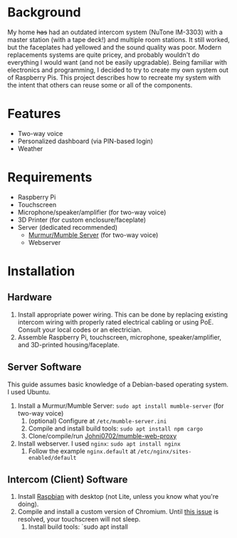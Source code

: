 # Background
My home ~~has~~ had an outdated intercom system (NuTone IM-3303) with a master station (with a tape deck!) and multiple room stations.  It still worked, but the faceplates had yellowed and the sound quality was poor.  Modern replacements systems are quite pricey, and probably wouldn't do everything I would want (and not be easily upgradable).  Being familiar with electronics and programming, I decided to try to create my own system out of Raspberry Pis.  This project describes how to recreate my system with the intent that others can reuse some or all of the components.

# Features
* Two-way voice
* Personalized dashboard (via PIN-based login)
* Weather

# Requirements
* Raspberry Pi
* Touchscreen
* Microphone/speaker/amplifier (for two-way voice)
* 3D Printer (for custom enclosure/faceplate)
* Server (dedicated recommended)
    * [Murmur/Mumble Server](https://wiki.mumble.info/wiki/Main_Page) (for two-way voice)
    * Webserver

# Installation
## Hardware
1. Install appropriate power wiring.  This can be done by replacing existing intercom wiring with properly rated electrical cabling or using PoE.  Consult your local codes or an electrician.
2. Assemble Raspberry Pi, touchscreen, microphone, speaker/amplifier, and 3D-printed housing/faceplate.
## Server Software
This guide assumes basic knowledge of a Debian-based operating system.  I used Ubuntu.
1. Install a Murmur/Mumble Server: `sudo apt install mumble-server` (for two-way voice)
    1. (optional) Configure at `/etc/mumble-server.ini`
    2. Compile and install build tools: `sudo apt install npm cargo`
    3. Clone/compile/run [Johni0702/mumble-web-proxy](https://github.com/Johni0702/mumble-web-proxy)
2. Install webserver.  I used `nginx`: `sudo apt install nginx`
    1. Follow the example `nginx.default` at `/etc/nginx/sites-enabled/default`
## Intercom (Client) Software
1. Install [Raspbian](https://www.raspberrypi.org/downloads/raspbian/) with desktop (not Lite, unless you know what you're doing).
2. Compile and install a custom version of Chromium.  Until [this issue](https://bugs.chromium.org/p/chromium/issues/detail?id=257511#c_ts1549762643) is resolved, your touchscreen will not sleep.
    1. Install build tools: `sudo apt install 
